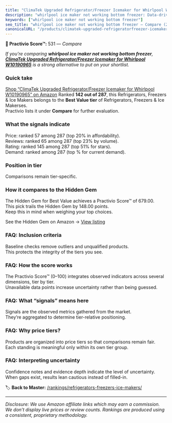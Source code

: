 ```yaml
---
title: "ClimaTek Upgraded Refrigerator/Freezer Icemaker for Whirlpool W10190965"
description: "whirlpool ice maker not working bottom freezer: Data-driven ranking using the Practivio Score™. Positioned by quality, value, demand, findability, momentum."
keywords: ["whirlpool ice maker not working bottom freezer"]
seo_title: "whirlpool ice maker not working bottom freezer — Compare (2025)"
canonicalURL: "/products/climatek-upgraded-refrigeratorfreezer-icemaker-for-whirlpool-w10190965-B086KQ794J/"
---
```


**🛒 Practivio Score™:** 531 — _Compare_


*If you're comparing **whirlpool ice maker not working bottom freezer**, **[ClimaTek Upgraded Refrigerator/Freezer Icemaker for Whirlpool W10190965](https://www.amazon.com/dp/B086KQ794J?tag=practivio-20)** is a strong alternative to put on your shortlist.*
### Quick take
[Shop “ClimaTek Upgraded Refrigerator/Freezer Icemaker for Whirlpool W10190965” on Amazon](https://www.amazon.com/dp/B086KQ794J?tag=practivio-20)
Ranked **142 out of 287**, this Refrigerators, Freezers & Ice Makers belongs to the **Best Value tier** of Refrigerators, Freezers & Ice Makerses.  
Practivio lists it under **Compare** for further evaluation.

### What the signals indicate
Price: ranked 57 among 287 (top 20% in affordability).  
Reviews: ranked 65 among 287 (top 23% by volume).  
Rating: ranked 145 among 287 (top 51% for stars).  
Demand: ranked  among 287 (top % for current demand).

### Position in tier
Comparisons remain tier-specific.

### How it compares to the Hidden Gem
The Hidden Gem for Best Value achieves a Practivio Score™ of 679.00.  
This pick trails the Hidden Gem by 148.00 points.  
Keep this in mind when weighing your top choices.  

See the Hidden Gem on Amazon → [View listing](https://www.amazon.com/dp/B07Y9S7L29?tag=practivio-20)

### FAQ: Inclusion criteria
Baseline checks remove outliers and unqualified products.  
This protects the integrity of the tiers you see.

### FAQ: How the score works
The Practivio Score™ (0–100) integrates observed indicators across several dimensions, tier by tier.  
Unavailable data points increase uncertainty rather than being guessed.

### FAQ: What “signals” means here
Signals are the observed metrics gathered from the market.  
They’re aggregated to determine tier-relative positioning.

### FAQ: Why price tiers?
Products are organized into price tiers so that comparisons remain fair.  
Each standing is meaningful only within its own tier group.

### FAQ: Interpreting uncertainty
Confidence notes and evidence depth indicate the level of uncertainty.  
When gaps exist, results lean cautious instead of filled-in.

<!-- Missing template for Compare/CompareWithinPriceClass -->


🏷️ **Back to Master:** [/rankings/refrigerators-freezers-ice-makers/](/rankings/refrigerators-freezers-ice-makers/)

---
_Disclosure: We use Amazon affiliate links which may earn a commission. We don’t display live prices or review counts. Rankings are produced using a consistent, proprietary methodology._
